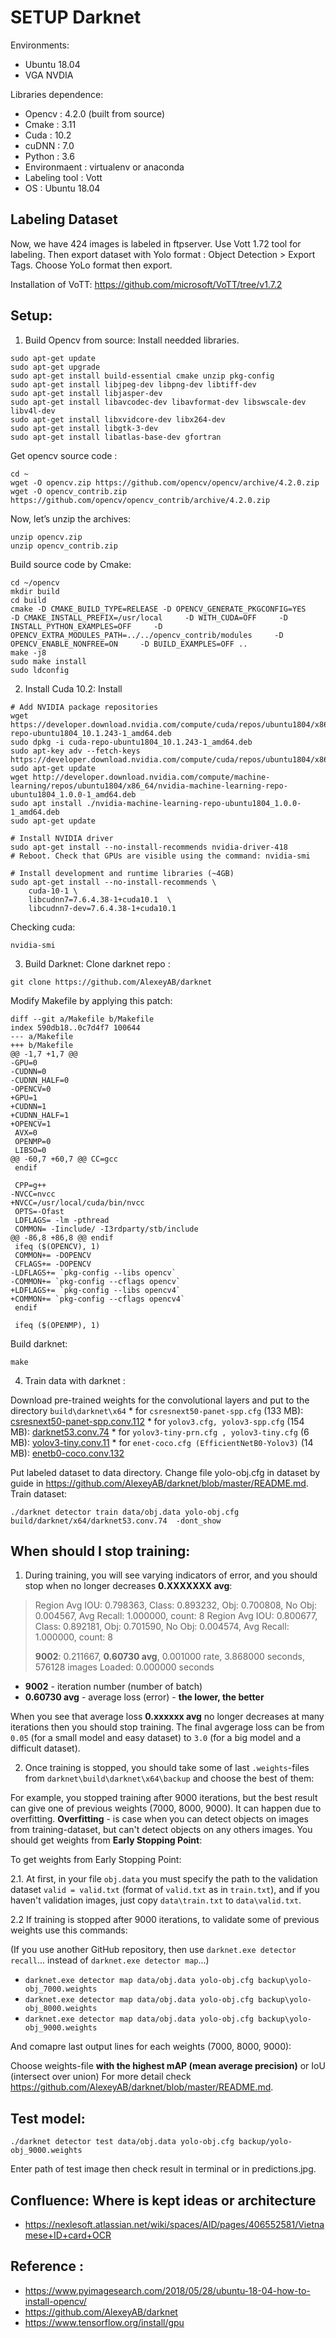 # SETUP Darknet
Environments: 
- Ubuntu 18.04
- VGA NVDIA

Libraries dependence:
  - Opencv : 4.2.0 (built from source)
  - Cmake : 3.11
  - Cuda : 10.2
  - cuDNN : 7.0
  - Python : 3.6
  - Environmaent : virtualenv or anaconda 
  - Labeling tool : Vott 
  - OS : Ubuntu 18.04
  

## Labeling Dataset 
Now, we have 424 images is labeled in ftpserver.
Use Vott 1.72 tool for labeling. 
Then export dataset with Yolo format : Object Detection > Export Tags. Choose YoLo format then export.

Installation of VoTT: https://github.com/microsoft/VoTT/tree/v1.7.2

## Setup:
1. Build Opencv from source:
Install needded libraries. 
```
sudo apt-get update
sudo apt-get upgrade
sudo apt-get install build-essential cmake unzip pkg-config
sudo apt-get install libjpeg-dev libpng-dev libtiff-dev
sudo apt-get install libjasper-dev
sudo apt-get install libavcodec-dev libavformat-dev libswscale-dev libv4l-dev
sudo apt-get install libxvidcore-dev libx264-dev
sudo apt-get install libgtk-3-dev
sudo apt-get install libatlas-base-dev gfortran
```
Get opencv source code :
```
cd ~
wget -O opencv.zip https://github.com/opencv/opencv/archive/4.2.0.zip
wget -O opencv_contrib.zip https://github.com/opencv/opencv_contrib/archive/4.2.0.zip
```

Now, let’s unzip the archives:
```
unzip opencv.zip
unzip opencv_contrib.zip
```
Build source code by Cmake:
```
cd ~/opencv
mkdir build
cd build
cmake -D CMAKE_BUILD_TYPE=RELEASE -D OPENCV_GENERATE_PKGCONFIG=YES    -D CMAKE_INSTALL_PREFIX=/usr/local     -D WITH_CUDA=OFF     -D INSTALL_PYTHON_EXAMPLES=OFF     -D OPENCV_EXTRA_MODULES_PATH=../../opencv_contrib/modules     -D OPENCV_ENABLE_NONFREE=ON     -D BUILD_EXAMPLES=OFF ..
make -j8
sudo make install
sudo ldconfig
```
2. Install Cuda 10.2:
Install
```
# Add NVIDIA package repositories
wget https://developer.download.nvidia.com/compute/cuda/repos/ubuntu1804/x86_64/cuda-repo-ubuntu1804_10.1.243-1_amd64.deb
sudo dpkg -i cuda-repo-ubuntu1804_10.1.243-1_amd64.deb
sudo apt-key adv --fetch-keys https://developer.download.nvidia.com/compute/cuda/repos/ubuntu1804/x86_64/7fa2af80.pub
sudo apt-get update
wget http://developer.download.nvidia.com/compute/machine-learning/repos/ubuntu1804/x86_64/nvidia-machine-learning-repo-ubuntu1804_1.0.0-1_amd64.deb
sudo apt install ./nvidia-machine-learning-repo-ubuntu1804_1.0.0-1_amd64.deb
sudo apt-get update

# Install NVIDIA driver
sudo apt-get install --no-install-recommends nvidia-driver-418
# Reboot. Check that GPUs are visible using the command: nvidia-smi

# Install development and runtime libraries (~4GB)
sudo apt-get install --no-install-recommends \
    cuda-10-1 \
    libcudnn7=7.6.4.38-1+cuda10.1  \
    libcudnn7-dev=7.6.4.38-1+cuda10.1
```
Checking cuda:
```
nvidia-smi
```

3. Build Darknet:
Clone darknet repo : 
```
git clone https://github.com/AlexeyAB/darknet
```
Modify Makefile by applying this patch: 
```
diff --git a/Makefile b/Makefile
index 590db18..0c7d4f7 100644
--- a/Makefile
+++ b/Makefile
@@ -1,7 +1,7 @@
-GPU=0
-CUDNN=0
-CUDNN_HALF=0
-OPENCV=0
+GPU=1
+CUDNN=1
+CUDNN_HALF=1
+OPENCV=1
 AVX=0
 OPENMP=0
 LIBSO=0
@@ -60,7 +60,7 @@ CC=gcc
 endif
 
 CPP=g++
-NVCC=nvcc
+NVCC=/usr/local/cuda/bin/nvcc
 OPTS=-Ofast
 LDFLAGS= -lm -pthread
 COMMON= -Iinclude/ -I3rdparty/stb/include
@@ -86,8 +86,8 @@ endif
 ifeq ($(OPENCV), 1)
 COMMON+= -DOPENCV
 CFLAGS+= -DOPENCV
-LDFLAGS+= `pkg-config --libs opencv`
-COMMON+= `pkg-config --cflags opencv`
+LDFLAGS+= `pkg-config --libs opencv4`
+COMMON+= `pkg-config --cflags opencv4`
 endif
 
 ifeq ($(OPENMP), 1)
```
Build darknet:
```
make
```
4. Train data with darknet :

Download pre-trained weights for the convolutional layers and put to the directory `build\darknet\x64`
    * for `csresnext50-panet-spp.cfg` (133 MB): [csresnext50-panet-spp.conv.112](https://drive.google.com/file/d/16yMYCLQTY_oDlCIZPfn_sab6KD3zgzGq/view?usp=sharing)
    * for `yolov3.cfg, yolov3-spp.cfg` (154 MB): [darknet53.conv.74](https://pjreddie.com/media/files/darknet53.conv.74)
    * for `yolov3-tiny-prn.cfg , yolov3-tiny.cfg` (6 MB): [yolov3-tiny.conv.11](https://drive.google.com/file/d/18v36esoXCh-PsOKwyP2GWrpYDptDY8Zf/view?usp=sharing)
    * for `enet-coco.cfg (EfficientNetB0-Yolov3)` (14 MB): [enetb0-coco.conv.132](https://drive.google.com/file/d/1uhh3D6RSn0ekgmsaTcl-ZW53WBaUDo6j/view?usp=sharing)

Put labeled dataset to data directory.
Change file yolo-obj.cfg in dataset by guide in https://github.com/AlexeyAB/darknet/blob/master/README.md.
Train dataset:
```
./darknet detector train data/obj.data yolo-obj.cfg build/darknet/x64/darknet53.conv.74  -dont_show
```

## When should I stop training:
1. During training, you will see varying indicators of error, and you should stop when no longer decreases **0.XXXXXXX avg**:

  > Region Avg IOU: 0.798363, Class: 0.893232, Obj: 0.700808, No Obj: 0.004567, Avg Recall: 1.000000,  count: 8
  > Region Avg IOU: 0.800677, Class: 0.892181, Obj: 0.701590, No Obj: 0.004574, Avg Recall: 1.000000,  count: 8
  >
  > **9002**: 0.211667, **0.60730 avg**, 0.001000 rate, 3.868000 seconds, 576128 images
  > Loaded: 0.000000 seconds

  * **9002** - iteration number (number of batch)
  * **0.60730 avg** - average loss (error) - **the lower, the better**

  When you see that average loss **0.xxxxxx avg** no longer decreases at many iterations then you should stop training. The final avgerage loss can be from `0.05` (for a small model and easy dataset) to `3.0` (for a big model and a difficult dataset).

2. Once training is stopped, you should take some of last `.weights`-files from `darknet\build\darknet\x64\backup` and choose the best of them:

For example, you stopped training after 9000 iterations, but the best result can give one of previous weights (7000, 8000, 9000). It can happen due to overfitting. **Overfitting** - is case when you can detect objects on images from training-dataset, but can't detect objects on any others images. You should get weights from **Early Stopping Point**:

To get weights from Early Stopping Point:

  2.1. At first, in your file `obj.data` you must specify the path to the validation dataset `valid = valid.txt` (format of `valid.txt` as in `train.txt`), and if you haven't validation images, just copy `data\train.txt` to `data\valid.txt`.

  2.2 If training is stopped after 9000 iterations, to validate some of previous weights use this commands:

(If you use another GitHub repository, then use `darknet.exe detector recall`... instead of `darknet.exe detector map`...)

* `darknet.exe detector map data/obj.data yolo-obj.cfg backup\yolo-obj_7000.weights`
* `darknet.exe detector map data/obj.data yolo-obj.cfg backup\yolo-obj_8000.weights`
* `darknet.exe detector map data/obj.data yolo-obj.cfg backup\yolo-obj_9000.weights`

And comapre last output lines for each weights (7000, 8000, 9000):

Choose weights-file **with the highest mAP (mean average precision)** or IoU (intersect over union)
For more detail check https://github.com/AlexeyAB/darknet/blob/master/README.md.

## Test model:
```
./darknet detector test data/obj.data yolo-obj.cfg backup/yolo-obj_9000.weights 
```
Enter path of test image then check result in terminal or in predictions.jpg.

## Confluence: Where is kept ideas or architecture
  - https://nexlesoft.atlassian.net/wiki/spaces/AID/pages/406552581/Vietnamese+ID+card+OCR
  
## Reference :
  - https://www.pyimagesearch.com/2018/05/28/ubuntu-18-04-how-to-install-opencv/
  - https://github.com/AlexeyAB/darknet
  - https://www.tensorflow.org/install/gpu
